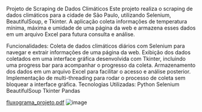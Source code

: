Projeto de Scraping de Dados Climáticos
Este projeto realiza o scraping de dados climáticos para a cidade de São Paulo, utilizando Selenium, BeautifulSoup, e Tkinter. A aplicação coleta informações de temperatura mínima, máxima e umidade de uma página da web e armazena esses dados em um arquivo Excel para futura consulta e análise.

Funcionalidades:
Coleta de dados climáticos diários com Selenium para navegar e extrair informações de uma página da web.
Exibição dos dados coletados em uma interface gráfica desenvolvida com Tkinter, incluindo uma progress bar para acompanhar o progresso da coleta.
Armazenamento dos dados em um arquivo Excel para facilitar o acesso e análise posterior.
Implementação de multi-threading para rodar o processo de coleta sem bloquear a interface gráfica.
Tecnologias Utilizadas:
Python
Selenium
BeautifulSoup
Tkinter
Pandas

[fluxograma_projeto.pdf](https://github.com/user-attachments/files/17423255/fluxograma_projeto.pdf)
![image](https://github.com/user-attachments/assets/54c693be-54b0-4d48-8240-74b45243a5d4)

